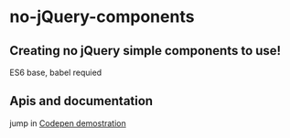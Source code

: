 # no-jQuery-components
Creating no jQuery simple components to use!
---
ES6 base, babel requied

## Apis and documentation

jump in [Codepen demostration](http://s.codepen.io/sandrorybarik/debug/rLQRLO)
